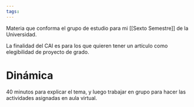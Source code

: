 ```yaml
---
tags:
---
```

Materia que conforma el grupo de estudio para mi [[Sexto Semestre]] de la Universidad.

La finalidad del CAI es para los que quieren tener un artículo como elegibilidad de proyecto de grado.
# Dinámica
40 minutos para explicar el tema, y luego trabajar en grupo para hacer las actividades asignadas en aula virtual.



